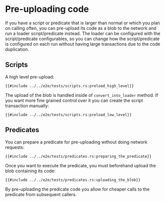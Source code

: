 # Pre-uploading code

If you have a script or predicate that is larger than normal or which you plan
on calling often, you can pre-upload its code as a blob to the network and run a
loader script/predicate instead. The loader can be configured with the
script/predicate configurables, so you can change how the script/predicate is
configured on each run without having large transactions due to the code
duplication.

## Scripts

A high level pre-upload:

```rust,ignore
{{#include ../../e2e/tests/scripts.rs:preload_high_level}}
```

The upload of the blob is handled inside of `convert_into_loader` method. If you
want more fine grained control over it you can create the script transaction
manually:

```rust,ignore
{{#include ../../e2e/tests/scripts.rs:preload_low_level}}
```

## Predicates

You can prepare a predicate for pre-uploading without doing network requests:

```rust,ignore
{{#include ../../e2e/tests/predicates.rs:preparing_the_predicate}}
```

Once you want to execute the predicate, you must beforehand upload the blob
containing its code:

```rust,ignore
{{#include ../../e2e/tests/predicates.rs:uploading_the_blob}}
```

By pre-uploading the predicate code you allow for cheaper calls to the predicate
from subsequent callers.
